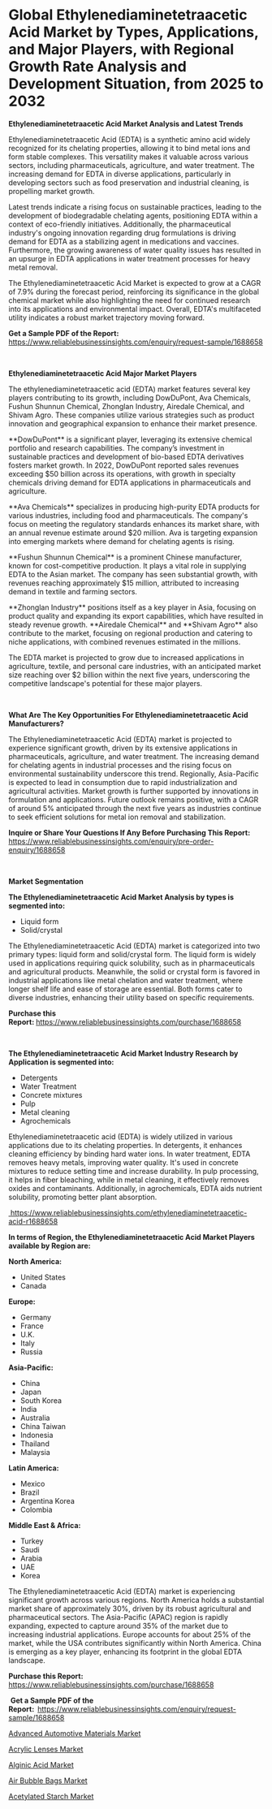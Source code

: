 <p><h1>Global Ethylenediaminetetraacetic Acid Market by Types, Applications, and Major Players, with Regional Growth Rate Analysis and Development Situation, from 2025 to 2032</h1></p><p><strong>Ethylenediaminetetraacetic Acid Market Analysis and Latest Trends</strong></p>
<p><p>Ethylenediaminetetraacetic Acid (EDTA) is a synthetic amino acid widely recognized for its chelating properties, allowing it to bind metal ions and form stable complexes. This versatility makes it valuable across various sectors, including pharmaceuticals, agriculture, and water treatment. The increasing demand for EDTA in diverse applications, particularly in developing sectors such as food preservation and industrial cleaning, is propelling market growth.</p><p>Latest trends indicate a rising focus on sustainable practices, leading to the development of biodegradable chelating agents, positioning EDTA within a context of eco-friendly initiatives. Additionally, the pharmaceutical industry's ongoing innovation regarding drug formulations is driving demand for EDTA as a stabilizing agent in medications and vaccines. Furthermore, the growing awareness of water quality issues has resulted in an upsurge in EDTA applications in water treatment processes for heavy metal removal.</p><p>The Ethylenediaminetetraacetic Acid Market is expected to grow at a CAGR of 7.9% during the forecast period, reinforcing its significance in the global chemical market while also highlighting the need for continued research into its applications and environmental impact. Overall, EDTA's multifaceted utility indicates a robust market trajectory moving forward.</p></p>
<p><strong>Get a Sample PDF of the Report:&nbsp;</strong> <a href="https://www.reliablebusinessinsights.com/enquiry/request-sample/1688658?utm_campaign=60&utm_medium=2&utm_source=Github&utm_content=ia&utm_term=31032025&utm_id=ethylenediaminetetraacetic-acid">https://www.reliablebusinessinsights.com/enquiry/request-sample/1688658</a></p>
<p>&nbsp;</p>
<p><strong>Ethylenediaminetetraacetic Acid Major Market Players</strong></p>
<p><p>The ethylenediaminetetraacetic acid (EDTA) market features several key players contributing to its growth, including DowDuPont, Ava Chemicals, Fushun Shunnun Chemical, Zhonglan Industry, Airedale Chemical, and Shivam Agro. These companies utilize various strategies such as product innovation and geographical expansion to enhance their market presence.</p><p>**DowDuPont** is a significant player, leveraging its extensive chemical portfolio and research capabilities. The company’s investment in sustainable practices and development of bio-based EDTA derivatives fosters market growth. In 2022, DowDuPont reported sales revenues exceeding $50 billion across its operations, with growth in specialty chemicals driving demand for EDTA applications in pharmaceuticals and agriculture.</p><p>**Ava Chemicals** specializes in producing high-purity EDTA products for various industries, including food and pharmaceuticals. The company's focus on meeting the regulatory standards enhances its market share, with an annual revenue estimate around $20 million. Ava is targeting expansion into emerging markets where demand for chelating agents is rising.</p><p>**Fushun Shunnun Chemical** is a prominent Chinese manufacturer, known for cost-competitive production. It plays a vital role in supplying EDTA to the Asian market. The company has seen substantial growth, with revenues reaching approximately $15 million, attributed to increasing demand in textile and farming sectors.</p><p>**Zhonglan Industry** positions itself as a key player in Asia, focusing on product quality and expanding its export capabilities, which have resulted in steady revenue growth. **Airedale Chemical** and **Shivam Agro** also contribute to the market, focusing on regional production and catering to niche applications, with combined revenues estimated in the millions.</p><p>The EDTA market is projected to grow due to increased applications in agriculture, textile, and personal care industries, with an anticipated market size reaching over $2 billion within the next five years, underscoring the competitive landscape's potential for these major players.</p></p>
<p>&nbsp;</p>
<p><strong>What Are The Key Opportunities For Ethylenediaminetetraacetic Acid Manufacturers?</strong></p>
<p><p>The Ethylenediaminetetraacetic Acid (EDTA) market is projected to experience significant growth, driven by its extensive applications in pharmaceuticals, agriculture, and water treatment. The increasing demand for chelating agents in industrial processes and the rising focus on environmental sustainability underscore this trend. Regionally, Asia-Pacific is expected to lead in consumption due to rapid industrialization and agricultural activities. Market growth is further supported by innovations in formulation and applications. Future outlook remains positive, with a CAGR of around 5% anticipated through the next five years as industries continue to seek efficient solutions for metal ion removal and stabilization.</p></p>
<p><strong>Inquire or Share Your Questions If Any Before Purchasing This Report:</strong> <a href="https://www.reliablebusinessinsights.com/enquiry/pre-order-enquiry/1688658?utm_campaign=60&utm_medium=2&utm_source=Github&utm_content=ia&utm_term=31032025&utm_id=ethylenediaminetetraacetic-acid">https://www.reliablebusinessinsights.com/enquiry/pre-order-enquiry/1688658</a></p>
<p>&nbsp;</p>
<p><strong>Market Segmentation</strong></p>
<p><strong>The Ethylenediaminetetraacetic Acid Market Analysis by types is segmented into:</strong></p>
<p><ul><li>Liquid form</li><li>Solid/crystal</li></ul></p>
<p><p>The Ethylenediaminetetraacetic Acid (EDTA) market is categorized into two primary types: liquid form and solid/crystal form. The liquid form is widely used in applications requiring quick solubility, such as in pharmaceuticals and agricultural products. Meanwhile, the solid or crystal form is favored in industrial applications like metal chelation and water treatment, where longer shelf life and ease of storage are essential. Both forms cater to diverse industries, enhancing their utility based on specific requirements.</p></p>
<p><strong>Purchase this Report:&nbsp;</strong><a href="https://www.reliablebusinessinsights.com/purchase/1688658?utm_campaign=60&utm_medium=2&utm_source=Github&utm_content=ia&utm_term=31032025&utm_id=ethylenediaminetetraacetic-acid">https://www.reliablebusinessinsights.com/purchase/1688658</a></p>
<p>&nbsp;</p>
<p><strong>The Ethylenediaminetetraacetic Acid Market Industry Research by Application is segmented into:</strong></p>
<p><ul><li>Detergents</li><li>Water Treatment</li><li>Concrete mixtures</li><li>Pulp</li><li>Metal cleaning</li><li>Agrochemicals</li></ul></p>
<p><p>Ethylenediaminetetraacetic acid (EDTA) is widely utilized in various applications due to its chelating properties. In detergents, it enhances cleaning efficiency by binding hard water ions. In water treatment, EDTA removes heavy metals, improving water quality. It's used in concrete mixtures to reduce setting time and increase durability. In pulp processing, it helps in fiber bleaching, while in metal cleaning, it effectively removes oxides and contaminants. Additionally, in agrochemicals, EDTA aids nutrient solubility, promoting better plant absorption.</p></p>
<p><a href="https://www.reliablebusinessinsights.com/ethylenediaminetetraacetic-acid-r1688658?utm_campaign=60&utm_medium=2&utm_source=Github&utm_content=ia&utm_term=31032025&utm_id=ethylenediaminetetraacetic-acid">&nbsp;https://www.reliablebusinessinsights.com/ethylenediaminetetraacetic-acid-r1688658</a></p>
<p><strong>In terms of Region, the Ethylenediaminetetraacetic Acid Market Players available by Region are:</strong></p>
<p>
    <p> <strong> North America: </strong>
        <ul>
            <li>United States</li>
            <li>Canada</li>
        </ul>
        </p> 
    <p> <strong> Europe: </strong>
        <ul>
            <li>Germany</li>
            <li>France</li>
            <li>U.K.</li>
            <li>Italy</li>
            <li>Russia</li>
        </ul>
        </p> 
    <p> <strong> Asia-Pacific: </strong>
        <ul>
            <li>China</li>
            <li>Japan</li>
            <li>South Korea</li>
            <li>India</li>
            <li>Australia</li>
            <li>China Taiwan</li>
            <li>Indonesia</li>
            <li>Thailand</li>
            <li>Malaysia</li>
        </ul>
        </p> 
    <p> <strong> Latin America: </strong>
        <ul>
            <li>Mexico</li>
            <li>Brazil</li>
            <li>Argentina Korea</li>
            <li>Colombia</li>
        </ul>
        </p> 
    <p> <strong> Middle East & Africa: </strong>
        <ul>
            <li>Turkey</li>
            <li>Saudi</li>
            <li>Arabia</li>
            <li>UAE</li>
            <li>Korea</li>
        </ul>
    </p>
    </p>
<p><p>The Ethylenediaminetetraacetic Acid (EDTA) market is experiencing significant growth across various regions. North America holds a substantial market share of approximately 30%, driven by its robust agricultural and pharmaceutical sectors. The Asia-Pacific (APAC) region is rapidly expanding, expected to capture around 35% of the market due to increasing industrial applications. Europe accounts for about 25% of the market, while the USA contributes significantly within North America. China is emerging as a key player, enhancing its footprint in the global EDTA landscape.</p></p>
<p><strong>Purchase this Report: </strong><a href="https://www.reliablebusinessinsights.com/purchase/1688658?utm_campaign=60&utm_medium=2&utm_source=Github&utm_content=ia&utm_term=31032025&utm_id=ethylenediaminetetraacetic-acid">https://www.reliablebusinessinsights.com/purchase/1688658</a></p>
<p>&nbsp;<strong>Get a Sample PDF of the Report:&nbsp;&nbsp;</strong><a href="https://www.reliablebusinessinsights.com/enquiry/request-sample/1688658?utm_campaign=60&utm_medium=2&utm_source=Github&utm_content=ia&utm_term=31032025&utm_id=ethylenediaminetetraacetic-acid">https://www.reliablebusinessinsights.com/enquiry/request-sample/1688658</a></p>
<p><strong></strong></p>
<p><p><a href="https://github.com/alrogikrosa/Market-Research-Report-List-1/blob/main/advanced-automotive-materials-market.md?utm_campaign=60&utm_medium=2&utm_source=Github&utm_content=ia&utm_term=31032025&utm_id=ethylenediaminetetraacetic-acid">Advanced Automotive Materials Market</a></p><p><a href="https://github.com/borknyberg/Market-Research-Report-List-1/blob/main/acrylic-lenses-market.md?utm_campaign=60&utm_medium=2&utm_source=Github&utm_content=ia&utm_term=31032025&utm_id=ethylenediaminetetraacetic-acid">Acrylic Lenses Market</a></p><p><a href="https://github.com/cavushjla/Market-Research-Report-List-1/blob/main/alginic-acid-market.md?utm_campaign=60&utm_medium=2&utm_source=Github&utm_content=ia&utm_term=31032025&utm_id=ethylenediaminetetraacetic-acid">Alginic Acid Market</a></p><p><a href="https://github.com/coricnzati/Market-Research-Report-List-1/blob/main/air-bubble-bags-market.md?utm_campaign=60&utm_medium=2&utm_source=Github&utm_content=ia&utm_term=31032025&utm_id=ethylenediaminetetraacetic-acid">Air Bubble Bags Market</a></p><p><a href="https://github.com/mynaoanes/Market-Research-Report-List-1/blob/main/acetylated-starch-market.md?utm_campaign=60&utm_medium=2&utm_source=Github&utm_content=ia&utm_term=31032025&utm_id=ethylenediaminetetraacetic-acid">Acetylated Starch Market</a></p></p>